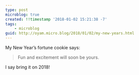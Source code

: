 ```yaml
---
type: post
microblog: true
created: !!timestamp '2018-01-02 15:21:38 -7'
tags:
    - microblog
guid: http://oyam.micro.blog/2018/01/02/my-new-years.html
---
```

My New Year’s fortune cookie says:

> Fun and excitement will soon be yours.

I say bring it on 2018!
